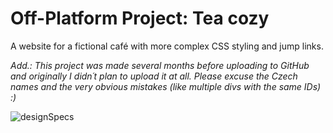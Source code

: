 # Off-Platform Project: Tea cozy

A website for a fictional café with more complex CSS styling and jump links.


_Add.: This project was made several months before uploading to GitHub and originally I didn´t plan to upload it at all. Please excuse the Czech names and the very obvious mistakes (like multiple divs with the same IDs) :)_


![designSpecs](https://github.com/zuzOup/CodeCademy-projects/assets/118570879/38d10fb4-a87d-4811-8895-bc9239e5aeca)
